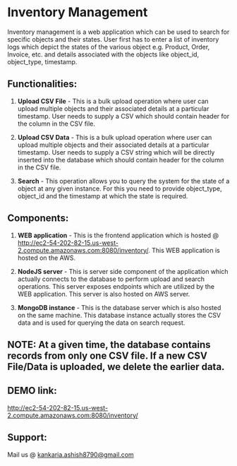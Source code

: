 # Inventory Management

Inventory management is a web application which can be used to search for specific objects and their states. User first has to enter a list of inventory logs which depict the states of the various object e.g. Product, Order, Invoice, etc. and details associated with the objects like object_id, object_type, timestamp.

## Functionalities:
1. **Upload CSV File** - This is a bulk upload operation where user can upload multiple objects and their associated details at a particular timestamp. User needs to supply a CSV which should contain header for the column in the CSV file.

2. **Upload CSV Data** - This is a bulk upload operation where user can upload multiple objects and their associated details at a particular timestamp. User needs to supply a CSV string which will be directly inserted into the database which should contain header for the column in the CSV file.

3. **Search** - This operation allows you to query the system for the state of a object at any given instance. For this you need to provide object_type, object_id and the timestamp at which the state is required. 

## Components:
1. **WEB application** - This is the frontend application which is hosted @ http://ec2-54-202-82-15.us-west-2.compute.amazonaws.com:8080/inventory/. This WEB application is hosted on the AWS.

2. **NodeJS server** - This is server side component of the application which actually connects to the database to perform upload and search operations. This server exposes endpoints which are utilized by the WEB application. This server is also hosted on AWS server. 

3. **MongoDB instance** - This is the database server which is also hosted on the same machine. This database instance actually stores the CSV data and is used for querying the data on search request.

## NOTE: At a given time, the database contains records from only one CSV file. If a new CSV File/Data is uploaded, we delete the earlier data.

## DEMO link:
http://ec2-54-202-82-15.us-west-2.compute.amazonaws.com:8080/inventory/

## Support:
Mail us @ kankaria.ashish8790@gmail.com
